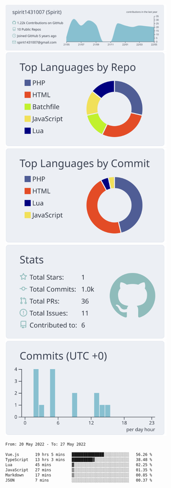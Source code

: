 [![](https://raw.githubusercontent.com/spirit1431007/spirit1431007/master/profile-summary-card-output/nord_bright/0-profile-details.svg)](https://git.io/spiritx)
[![](https://raw.githubusercontent.com/spirit1431007/spirit1431007/master/profile-summary-card-output/nord_bright/1-repos-per-language.svg)](https://git.io/spiritx) [![](https://raw.githubusercontent.com/spirit1431007/spirit1431007/master/profile-summary-card-output/nord_bright/2-most-commit-language.svg)](https://git.io/spiritx)
[![](https://raw.githubusercontent.com/spirit1431007/spirit1431007/master/profile-summary-card-output/nord_bright/3-stats.svg)](https://git.io/spiritx) [![](https://raw.githubusercontent.com/spirit1431007/spirit1431007/master/profile-summary-card-output/nord_bright/4-productive-time.svg)](https://git.io/spiritx)

<!--START_SECTION:waka-->

```text
From: 20 May 2022 - To: 27 May 2022

Vue.js       19 hrs 5 mins   ██████████████░░░░░░░░░░░   56.26 %
TypeScript   13 hrs 3 mins   █████████▓░░░░░░░░░░░░░░░   38.48 %
Lua          45 mins         ▓░░░░░░░░░░░░░░░░░░░░░░░░   02.25 %
JavaScript   27 mins         ▒░░░░░░░░░░░░░░░░░░░░░░░░   01.35 %
Markdown     17 mins         ▒░░░░░░░░░░░░░░░░░░░░░░░░   00.85 %
JSON         7 mins          ░░░░░░░░░░░░░░░░░░░░░░░░░   00.37 %
```

<!--END_SECTION:waka-->
